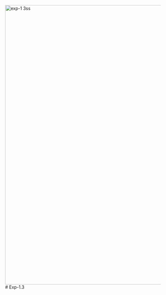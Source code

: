 <img width="1888" height="903" alt="exp-1 3ss" src="https://github.com/user-attachments/assets/2ce6e5fe-5eb7-4a88-aa4e-81bdb839524f" />
# Exp-1.3

